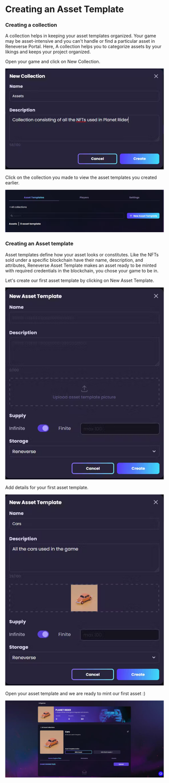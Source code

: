 # Creating an Asset Template

### Creating a collection

A collection helps in keeping your asset templates organized. Your game may be asset-intensive and you can't handle or find a particular asset in Reneverse Portal. Here, A collection helps you to categorize assets by your likings and keeps your project organized.

Open your game and click on New Collection.

![](<../.gitbook/assets/image (27).png>)

Click on the collection you made to view the asset templates you created earlier.

<img src="../.gitbook/assets/image (1).png" alt="" data-size="original">

### Creating an Asset template

Asset templates define how your asset looks or constitutes. Like the NFTs sold under a specific blockchain have their name, description, and attributes, Reneverse Asset Template makes an asset ready to be minted with required credentials in the blockchain, you chose your game to be in.

Let's create our first asset template by clicking on New Asset Template.

![](<../.gitbook/assets/image (11).png>)

Add details for your first asset template.

![](<../.gitbook/assets/image (28).png>)

Open your asset template and we are ready to mint our first asset :)

<img src="../.gitbook/assets/image (14).png" alt="" data-size="original">
